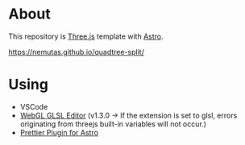 # About

This repository is [Three.js](https://threejs.org/) template with [Astro](https://astro.build/).

https://nemutas.github.io/quadtree-split/

# Using

- VSCode
- [WebGL GLSL Editor](https://marketplace.visualstudio.com/items?itemName=raczzalan.webgl-glsl-editor) (v1.3.0 -> If the extension is set to glsl, errors originating from threejs built-in variables will not occur.)
- [Prettier Plugin for Astro](https://github.com/withastro/prettier-plugin-astro)
